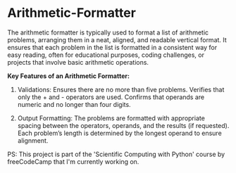 # Arithmetic-Formatter

The arithmetic formatter is typically used to format a list of arithmetic problems, arranging them in a neat, aligned, and readable vertical format. It ensures that each problem in the list is formatted in a consistent way for easy reading, often for educational purposes, coding challenges, or projects that involve basic arithmetic operations.


**Key Features of an Arithmetic Formatter:**
1. Validations:
Ensures there are no more than five problems.
Verifies that only the + and - operators are used.
Confirms that operands are numeric and no longer than four digits.

2. Output Formatting:
The problems are formatted with appropriate spacing between the operators, operands, and the results (if requested).
Each problem’s length is determined by the longest operand to ensure alignment.





PS: This project is part of the 'Scientific Computing with Python' course by freeCodeCamp that I'm currently working on.
